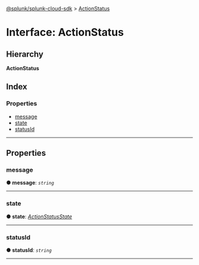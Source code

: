[@splunk/splunk-cloud-sdk](../README.md) > [ActionStatus](../interfaces/actionstatus.md)

# Interface: ActionStatus

## Hierarchy

**ActionStatus**

## Index

### Properties

* [message](actionstatus.md#message)
* [state](actionstatus.md#state)
* [statusId](actionstatus.md#statusid)

---

## Properties

<a id="message"></a>

###  message

**● message**: *`string`*

___
<a id="state"></a>

###  state

**● state**: *[ActionStatusState](../enums/actionstatusstate.md)*

___
<a id="statusid"></a>

###  statusId

**● statusId**: *`string`*

___


